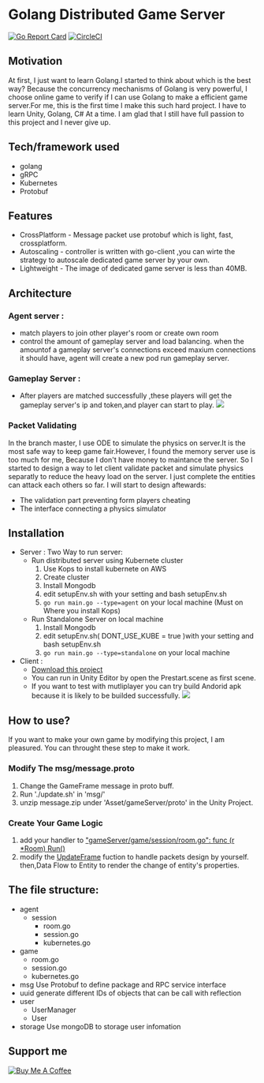 # Golang Distributed Game Server
[![Go Report Card](https://goreportcard.com/badge/github.com/daniel840829/Distributed-Golang-Game-Server)](https://goreportcard.com/report/github.com/daniel840829/Distributed-Golang-Game-Server)
[![CircleCI](https://circleci.com/gh/daniel840829/Distributed-Golang-Game-Server.svg?style=svg)](https://circleci.com/gh/daniel840829/Distributed-Golang-Game-Server)
## Motivation
At first, I just want to learn Golang.I started to think about which is the best way?
Because the concurrency mechanisms of Golang is very powerful, I choose online game to verify if I can use Golang to make a efficient game server.For me, this is the first time I make this such hard project. I have to learn Unity, Golang, C# At a time. I am glad that I still have full passion to this project and I never give up.
## Tech/framework used
- golang
- gRPC
- Kubernetes
- Protobuf
## Features
- CrossPlatform - Message packet use protobuf which is light, fast, crossplatform. 
- Autoscaling - controller is written with go-client ,you can wirte the strategy to autoscale dedicated game server by your own.
- Lightweight - The image of dedicated game server is less than 40MB.
## Architecture
### Agent server : 
  - match players to join other player's room or create own room
  - control the amount of gameplay server and load balancing. when the amountof a gameplay server's connections exceed maxium connections it should have, agent will create a new pod run gameplay server.
### Gameplay Server :
  - After players are matched successfully ,these players will get the gameplay server's ip and token,and player can start to play.
  ![](https://github.com/daniel840829/gameServer/blob/kubernete-intergration/Golang%20Game%20ServerArchitecture.png?raw=true)
### Packet Validating 
In the branch master, I use ODE to simulate the physics on server.It is the most safe way to keep game fair.However, I found the memory server use is too much for me, Because I don't have money to maintance the server. So I started to design a way to let client validate packet and simulate physics separatly to reduce the heavy load on the server. I just complete the entities can attack each others so far. I will start to design aftewards:
  - The validation part preventing form players cheating 
  - The interface connecting a physics simulator
## Installation
- Server :
Two Way to run server:
  - Run distributed server using Kubernete cluster
    1. Use Kops to install kubernete on AWS
    2. Create cluster
    3. Install Mongodb 
    4. edit setupEnv.sh with your setting and bash setupEnv.sh
    4. ```go run main.go --type=agent``` on your local machine (Must on Where you install Kops)
  - Run Standalone Server on local machine
    1. Install Mongodb 
    3. edit setupEnv.sh( DONT_USE_KUBE = true )with your setting and bash setupEnv.sh
    2. ```go run main.go --type=standalone``` on your local machine
- Client :
  - [Download this project](https://github.com/daniel840829/Tank-Online) 
  - You can run in Unity Editor by open the Prestart.scene as first scene.
  - If you want to test with mutliplayer you can try build Andorid apk because it is likely to be builded successfully.
  ![](https://media.giphy.com/media/ftdlle6pOE6Y8w5bho/giphy.gif)
## How to use?
If you want to make your own game by modifying this project, I am pleasured.
You can throught these step to make it work.
### Modify The msg/message.proto
1. Change the GameFrame message in proto buff.
2. Run './update.sh' in 'msg/' 
3. unzip message.zip under 'Asset/gameServer/proto' in the Unity Project.
### Create Your Game Logic
1. add your handler to <a href="https://github.com/daniel840829/gameServer/blob/a218213609e8857f84ffa5516c412922ef9cd4c1/game/session/room.go#L157">"gameServer/game/session/room.go": func (r *Room) Run()</a>
2. modify the <a href="https://github.com/daniel840829/Tank-Online/blob/87be8962024241dff4d8f3de1809fe4ef60f0848/Assets/Scripts/Entity/EntityManager.cs#L188">UpdateFrame</a> fuction to handle packets design by yourself. then,Data Flow to Entity to render the change of entity's properties.
## The file structure:
- agent
  - session
    - room.go
    - session.go
    - kubernetes.go
- game
  - room.go
  - session.go
  - kubernetes.go
- msg Use Protobuf to define package and RPC service interface
- uuid generate different IDs of objects that can be call with reflection 
- user
  - UserManager
  - User
- storage Use mongoDB to storage user infomation
## Support me
 <a href="https://www.buymeacoffee.com/yEKnuC6" target="_blank"><img src="https://www.buymeacoffee.com/assets/img/custom_images/yellow_img.png" alt="Buy Me A Coffee" style="height: auto !important;width: auto !important;" ></a>
